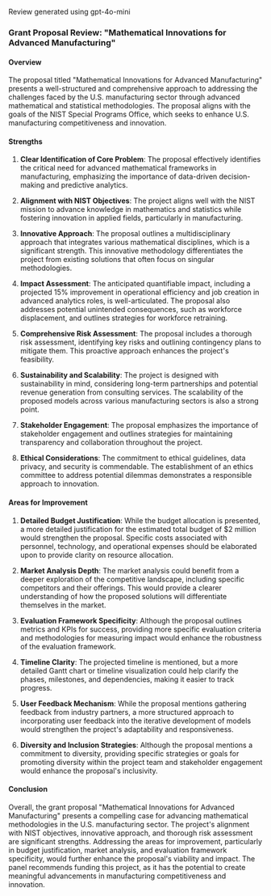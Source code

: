 Review generated using gpt-4o-mini

### Grant Proposal Review: "Mathematical Innovations for Advanced Manufacturing"

#### Overview
The proposal titled "Mathematical Innovations for Advanced Manufacturing" presents a well-structured and comprehensive approach to addressing the challenges faced by the U.S. manufacturing sector through advanced mathematical and statistical methodologies. The proposal aligns with the goals of the NIST Special Programs Office, which seeks to enhance U.S. manufacturing competitiveness and innovation.

#### Strengths

1. **Clear Identification of Core Problem**: The proposal effectively identifies the critical need for advanced mathematical frameworks in manufacturing, emphasizing the importance of data-driven decision-making and predictive analytics.

2. **Alignment with NIST Objectives**: The project aligns well with the NIST mission to advance knowledge in mathematics and statistics while fostering innovation in applied fields, particularly in manufacturing.

3. **Innovative Approach**: The proposal outlines a multidisciplinary approach that integrates various mathematical disciplines, which is a significant strength. This innovative methodology differentiates the project from existing solutions that often focus on singular methodologies.

4. **Impact Assessment**: The anticipated quantifiable impact, including a projected 15% improvement in operational efficiency and job creation in advanced analytics roles, is well-articulated. The proposal also addresses potential unintended consequences, such as workforce displacement, and outlines strategies for workforce retraining.

5. **Comprehensive Risk Assessment**: The proposal includes a thorough risk assessment, identifying key risks and outlining contingency plans to mitigate them. This proactive approach enhances the project's feasibility.

6. **Sustainability and Scalability**: The project is designed with sustainability in mind, considering long-term partnerships and potential revenue generation from consulting services. The scalability of the proposed models across various manufacturing sectors is also a strong point.

7. **Stakeholder Engagement**: The proposal emphasizes the importance of stakeholder engagement and outlines strategies for maintaining transparency and collaboration throughout the project.

8. **Ethical Considerations**: The commitment to ethical guidelines, data privacy, and security is commendable. The establishment of an ethics committee to address potential dilemmas demonstrates a responsible approach to innovation.

#### Areas for Improvement

1. **Detailed Budget Justification**: While the budget allocation is presented, a more detailed justification for the estimated total budget of $2 million would strengthen the proposal. Specific costs associated with personnel, technology, and operational expenses should be elaborated upon to provide clarity on resource allocation.

2. **Market Analysis Depth**: The market analysis could benefit from a deeper exploration of the competitive landscape, including specific competitors and their offerings. This would provide a clearer understanding of how the proposed solutions will differentiate themselves in the market.

3. **Evaluation Framework Specificity**: Although the proposal outlines metrics and KPIs for success, providing more specific evaluation criteria and methodologies for measuring impact would enhance the robustness of the evaluation framework.

4. **Timeline Clarity**: The projected timeline is mentioned, but a more detailed Gantt chart or timeline visualization could help clarify the phases, milestones, and dependencies, making it easier to track progress.

5. **User Feedback Mechanism**: While the proposal mentions gathering feedback from industry partners, a more structured approach to incorporating user feedback into the iterative development of models would strengthen the project's adaptability and responsiveness.

6. **Diversity and Inclusion Strategies**: Although the proposal mentions a commitment to diversity, providing specific strategies or goals for promoting diversity within the project team and stakeholder engagement would enhance the proposal's inclusivity.

#### Conclusion
Overall, the grant proposal "Mathematical Innovations for Advanced Manufacturing" presents a compelling case for advancing mathematical methodologies in the U.S. manufacturing sector. The project's alignment with NIST objectives, innovative approach, and thorough risk assessment are significant strengths. Addressing the areas for improvement, particularly in budget justification, market analysis, and evaluation framework specificity, would further enhance the proposal's viability and impact. The panel recommends funding this project, as it has the potential to create meaningful advancements in manufacturing competitiveness and innovation.